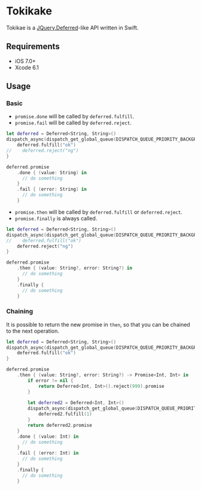 # Tokikake

Tokikae is a [JQuery.Deferred](http://api.jquery.com/category/deferred-object/)-like API written in Swift.

## Requirements

- iOS 7.0+
- Xcode 6.1

## Usage

### Basic

- `promise.done` will be called by `deferred.fulfill`.
- `promise.fail` will be called by `deferred.reject`.

```swift
let deferred = Deferred<String, String>()
dispatch_async(dispatch_get_global_queue(DISPATCH_QUEUE_PRIORITY_BACKGROUND, 0)) {
    deferred.fulfill("ok")
//    deferred.reject("ng")
}

deferred.promise
    .done { (value: String) in
      // do something
    }
    .fail { (error: String) in
      // do something
    }
```


- `promise.then` will be called by `deferred.fulfill` or `deferred.reject`.
- `promise.finally` is always called.

```swift
let deferred = Deferred<String, String>()
dispatch_async(dispatch_get_global_queue(DISPATCH_QUEUE_PRIORITY_BACKGROUND, 0)) {
//    deferred.fulfill("ok")
    deferred.reject("ng")
}

deferred.promise
    .then { (value: String?, error: String?) in
      // do something
    }
    .finally {
      // do something
    }
```

### Chaining

It is possible to return the new promise in `then`, so that you can be chained to the next operation.

```swift
let deferred = Deferred<String, String>()
dispatch_async(dispatch_get_global_queue(DISPATCH_QUEUE_PRIORITY_BACKGROUND, 0)) {
    deferred.fulfill("ok")
}

deferred.promise
    .then { (value: String?, error: String?) -> Promise<Int, Int> in
        if error != nil {
            return Deferred<Int, Int>().reject(999).promise
        }
        
        let deferred2 = Deferred<Int, Int>()
        dispatch_async(dispatch_get_global_queue(DISPATCH_QUEUE_PRIORITY_BACKGROUND, 0)) {
            deferred2.fulfill(1)
        }
        return deferred2.promise
    }
    .done { (value: Int) in
      // do something
    }
    .fail { (error: Int) in
      // do something
    }
    .finally {
      // do something
    }
```
